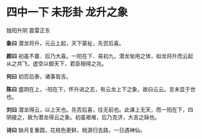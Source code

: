 # 四中一下 未形卦 龙升之象

独阳升阴 震雷正东

**象曰** 潜龙将升，元云上起，天下蒙祉，先否后喜。

**颜曰** 初虽不嘉．后乃大喜。一阳在下．易初九，潜龙匆用之体，如龙将升而云起从之共飞，虚空以御天下，君臣相得之兆。

**何曰** 初否后泰，诸事皆吉。

**陈曰** 盛阴在上，-阳在下，怀升进之志，有云龙上下之象，故曰云云。言未显于世也。

**刘曰** 潜龙得云，以上天也。先否后喜，往无前也。此课上无天，而一阳在下，四阴接之，故为潜龙得云之象。初虽艰难，后乃克济，大吉之跺也。

**诗曰** 缺月复重圆，花枝色更鲜，桃源归去路，一日遇神仙。
